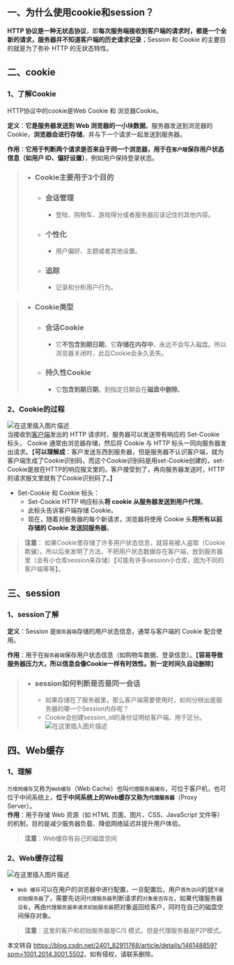  

一、为什么使用cookie和session？
----------------------

**HTTP 协议是⼀种无状态协议**，即**每次服务端接收到客户端的请求时，都是⼀个全新的请求，服务器并不知道客户端的历史请求记录**；Session 和 Cookie 的主要目的就是为了弥补 HTTP 的无状态特性。

二、cookie
--------

### 1、了解Cookie

HTTP协议中的cookie是Web Cookie 和 浏览器Cookie。

**定义**：**它是服务器发送到 Web 浏览器的一小块数据**。服务器发送到浏览器的 Cookie，**浏览器会进行存储**，并与下一个请求一起发送到服务器。

**作用**：**它用于判断两个请求是否来自于同一个浏览器，用于在`客户端`保存用户状态信息（如用户 ID、偏好设置）**，例如用户保持登录状态。

> *   ### Cookie主要用于3个目的
>     
>     *   ### 会话管理
>         
>         *   登陆、购物车、游戏得分或者服务器应该记住的其他内容。
>     *   ### 个性化
>         
>         *   用户偏好、主题或者其他设置。
>     *   ### 追踪
>         
>         *   记录和分析用户行为。

> *   ### Cookie类型
>     
>     *   ### 会话Cookie
>         
>         *   它**不包含到期日期**，它**存储在内存中**，永远不会写入磁盘。所以浏览器关闭时，此后Cookie会永久丢失。
>     *   ### 持久性Cookie
>         
>         *   它**包含到期日期**。到指定日期会在**磁盘中删除**。

### 2、Cookie的过程

![在这里插入图片描述](https://i-blog.csdnimg.cn/direct/e223978aede340acad3b451dbe4ef70e.png)  
当接收到[客户端](https://so.csdn.net/so/search?q=%E5%AE%A2%E6%88%B7%E7%AB%AF&spm=1001.2101.3001.7020)发出的 HTTP 请求时，服务器可以发送带有响应的 Set-Cookie 标头， Cookie 通常由浏览器存储，然后将 Cookie 与 HTTP 标头一同向服务器发出请求。【**可以理解成**：客户发送东西到服务器，但是服务器不认识客户端，就为客户端生成了Cookie识别码，而这个Cookie识别码是用set-Cookie创建的，set-Cookie是放在HTTP的响应报文里的。客户接受到了，再向服务器发送时，HTTP的请求报文里就有了Cookie识别码了。】

*   Set-Cookie 和 Cookie 标头：
    *   Set-Cookie HTTP 响应标头**将 cookie 从服务器发送到用户代理**。
    *   此标头告诉客户端存储 Cookie。
    *   现在，随着对服务器的每个新请求，浏览器将使用 Cookie 头**将所有以前存储的 Cookie 发送回服务器**。

> **注意**： 如果Cookie里存储了许多用户状态信息，就容易被人盗取（Cookie欺骗）。所以后来发明了方法，不把用户状态数据存在客户端，放到服务器里（会有小仓库session来存储）【可能有许多session小仓库，因为不同的客户端等等】。

三、session
---------

### 1、session了解

**定义**：Session 是`服务器端`存储的用户状态信息，通常与客户端的 Cookie 配合使用。

**作用**：用于在`服务器端`保存用户状态信息（如购物车数据、登录信息）。【**容易导致服务器压力大，所以信息会像Cookie一样有时效性。到一定时间久自动删除**】

> *   ### session如何判断是否是同一会话
>     
>     *   如果存储在了服务器里，那么客户端需要使用时，如何分辨出是服务器的哪一个Session内存呢？
>     *   Cookie会创建session\_id的身份证明给客户端。用于区分。  
>         ![在这里插入图片描述](https://i-blog.csdnimg.cn/direct/8eadc97d83b248538e5ad1646e6e2568.png)

四、Web缓存
-------

### 1、理解

`万维网缓存`又称为`Web缓存`（Web Cache）也叫`代理服务器缓存`，可位于客户机，也可位于中间系统上，**位于中间系统上的Web缓存又称为`代理服务器`**（Proxy Server）。  
**作用**：用于存储 Web 资源（如 HTML 页面、图片、CSS、JavaScript 文件等）的机制，目的是减少服务器负载、降低网络延迟并提升用户体验。

> **注意**：Web缓存有自己的磁盘空间

### 2、Web缓存过程

![在这里插入图片描述](https://i-blog.csdnimg.cn/direct/5ba797f40b6143bd93a77ab20ddf7f23.png)

*   `Web 缓存`可以在用户的浏览器中进行配置，一旦配置后，用户`首先访问`的就`不是初始服务器`了，需要先访问`代理服务器`判断请求的`对象是否存在`，如果代理服务器`没有`，再由`代理服务器来请求初始服务器`把对象返回给客户，同时在自己的磁盘空间保存对象。

> **注意**：这里的客户和初始服务器是C/S 模式。但是代理服务器是P2P模式。

本文转自 <https://blog.csdn.net/2401_82911768/article/details/146148859?spm=1001.2014.3001.5502>，如有侵权，请联系删除。